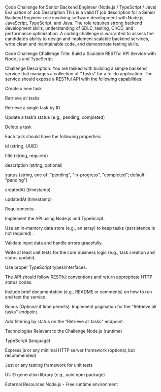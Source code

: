 Code Challenge for Senior Backend Engineer (Node.js / TypeScript / Java)
Evaluation of Job Description
This is a valid IT job description for a Senior Backend Engineer role involving software development with Node.js, JavaScript, TypeScript, and Java. The role requires strong backend development skills, understanding of SDLC, testing, CI/CD, and performance optimization. A coding challenge is warranted to assess the candidate’s ability to design and implement scalable backend services, write clean and maintainable code, and demonstrate testing skills.

Code Challenge
Challenge Title:
Build a Scalable RESTful API Service with Node.js and TypeScript

Challenge Description:
You are tasked with building a simple backend service that manages a collection of "Tasks" for a to-do application. The service should expose a RESTful API with the following capabilities:



Create a new task

Retrieve all tasks

Retrieve a single task by ID

Update a task’s status (e.g., pending, completed)

Delete a task



Each task should have the following properties:

id (string, UUID)

title (string, required)

description (string, optional)

status (string, one of: "pending", "in-progress", "completed"; default: "pending")

createdAt (timestamp)

updatedAt (timestamp)




Requirements:

Implement the API using Node.js and TypeScript.

Use an in-memory data store (e.g., an array) to keep tasks (persistence is not required).

Validate input data and handle errors gracefully.

Write at least unit tests for the core business logic (e.g., task creation and status update).

Use proper TypeScript types/interfaces.

The API should follow RESTful conventions and return appropriate HTTP status codes.

Include brief documentation (e.g., README or comments) on how to run and test the service.


Bonus (Optional if time permits):
Implement pagination for the "Retrieve all tasks" endpoint.

Add filtering by status on the "Retrieve all tasks" endpoint.

Technologies Relevant to the Challenge
Node.js (runtime)

TypeScript (language)

Express.js or any minimal HTTP server framework (optional, but recommended)

Jest or any testing framework for unit tests

UUID generation library (e.g., uuid npm package)


External Resources
Node.js - Free runtime environment
